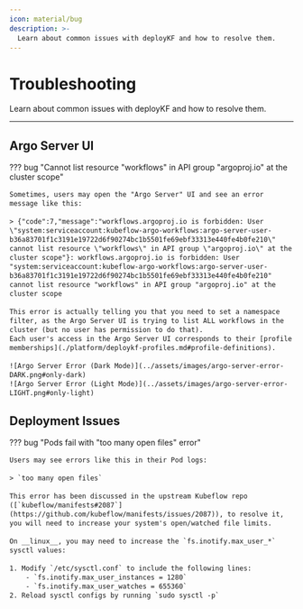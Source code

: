 ```yaml
---
icon: material/bug
description: >-
  Learn about common issues with deployKF and how to resolve them.
---
```


# Troubleshooting

Learn about common issues with deployKF and how to resolve them.

---

## Argo Server UI

??? bug "Cannot list resource "workflows" in API group "argoproj.io" at the cluster scope"

    Sometimes, users may open the "Argo Server" UI and see an error message like this:

    > {"code":7,"message":"workflows.argoproj.io is forbidden: User \"system:serviceaccount:kubeflow-argo-workflows:argo-server-user-b36a83701f1c3191e19722d6f90274bc1b5501fe69ebf33313e440fe4b0fe210\" cannot list resource \"workflows\" in API group \"argoproj.io\" at the cluster scope"}: workflows.argoproj.io is forbidden: User "system:serviceaccount:kubeflow-argo-workflows:argo-server-user-b36a83701f1c3191e19722d6f90274bc1b5501fe69ebf33313e440fe4b0fe210" cannot list resource "workflows" in API group "argoproj.io" at the cluster scope

    This error is actually telling you that you need to set a namespace filter, as the Argo Server UI is trying to list ALL workflows in the cluster (but no user has permission to do that).
    Each user's access in the Argo Server UI corresponds to their [profile memberships](./platform/deploykf-profiles.md#profile-definitions).

    ![Argo Server Error (Dark Mode)](../assets/images/argo-server-error-DARK.png#only-dark)
    ![Argo Server Error (Light Mode)](../assets/images/argo-server-error-LIGHT.png#only-light)

## Deployment Issues

??? bug "Pods fail with "too many open files" error"

    Users may see errors like this in their Pod logs:

    > `too many open files`

    This error has been discussed in the upstream Kubeflow repo ([`kubeflow/manifests#2087`](https://github.com/kubeflow/manifests/issues/2087)), to resolve it, you will need to increase your system's open/watched file limits.

    On __linux__, you may need to increase the `fs.inotify.max_user_*` sysctl values:

    1. Modify `/etc/sysctl.conf` to include the following lines:
        - `fs.inotify.max_user_instances = 1280`
        - `fs.inotify.max_user_watches = 655360`
    2. Reload sysctl configs by running `sudo sysctl -p`